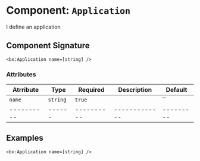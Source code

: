 [comment]: # (Note: This documentation is generated dynamically in the build process.  To modify the contents, change the javadoc on the _invoke method of the Component class)
# Component: `Application`

I define an application

## Component Signature
```
<bx:Application name=[string] />
```
### Attributes

| Atrribute | Type | Required | Description | Default |
|----------|------|----------|-------------|---------|
| `name` | `string` | `true` |  | ``|
|----------|------|----------|-------------|---------|



## Examples

```
<bx:Application name=[string] />
```
